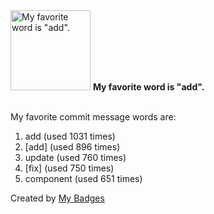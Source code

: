 <img src="https://my-badges.github.io/my-badges/favorite-word.png" alt="My favorite word is &quot;add&quot;." title="My favorite word is &quot;add&quot;." width="128">
<strong>My favorite word is &quot;add&quot;.</strong>
<br><br>

My favorite commit message words are:

1. add (used 1031 times)
2. [add] (used 896 times)
3. update (used 760 times)
4. [fix] (used 750 times)
5. component (used 651 times)


Created by <a href="https://github.com/my-badges/my-badges">My Badges</a>